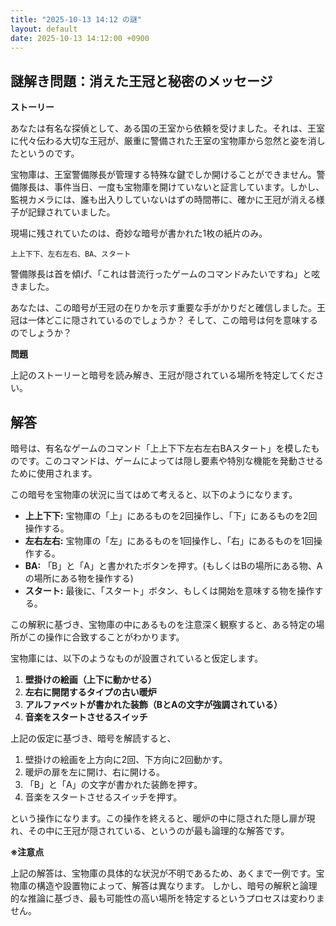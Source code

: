 ```yaml
---
title: "2025-10-13 14:12 の謎"
layout: default
date: 2025-10-13 14:12:00 +0900
---
```

## 謎解き問題：消えた王冠と秘密のメッセージ

**ストーリー**

あなたは有名な探偵として、ある国の王室から依頼を受けました。それは、王室に代々伝わる大切な王冠が、厳重に警備された王室の宝物庫から忽然と姿を消したというのです。

宝物庫は、王室警備隊長が管理する特殊な鍵でしか開けることができません。警備隊長は、事件当日、一度も宝物庫を開けていないと証言しています。しかし、監視カメラには、誰も出入りしていないはずの時間帯に、確かに王冠が消える様子が記録されていました。

現場に残されていたのは、奇妙な暗号が書かれた1枚の紙片のみ。

```
上上下下、左右左右、BA、スタート
```

警備隊長は首を傾げ、「これは昔流行ったゲームのコマンドみたいですね」と呟きました。

あなたは、この暗号が王冠の在りかを示す重要な手がかりだと確信しました。王冠は一体どこに隠されているのでしょうか？ そして、この暗号は何を意味するのでしょうか？

**問題**

上記のストーリーと暗号を読み解き、王冠が隠されている場所を特定してください。

## 解答

暗号は、有名なゲームのコマンド「上上下下左右左右BAスタート」を模したものです。このコマンドは、ゲームによっては隠し要素や特別な機能を発動させるために使用されます。

この暗号を宝物庫の状況に当てはめて考えると、以下のようになります。

*   **上上下下:** 宝物庫の「上」にあるものを2回操作し、「下」にあるものを2回操作する。
*   **左右左右:** 宝物庫の「左」にあるものを1回操作し、「右」にあるものを1回操作する。
*   **BA:** 「B」と「A」と書かれたボタンを押す。(もしくはBの場所にある物、Aの場所にある物を操作する)
*   **スタート:** 最後に、「スタート」ボタン、もしくは開始を意味する物を操作する。

この解釈に基づき、宝物庫の中にあるものを注意深く観察すると、ある特定の場所がこの操作に合致することがわかります。

宝物庫には、以下のようなものが設置されていると仮定します。

1.  **壁掛けの絵画（上下に動かせる）**
2.  **左右に開閉するタイプの古い暖炉**
3.  **アルファベットが書かれた装飾（BとAの文字が強調されている）**
4.  **音楽をスタートさせるスイッチ**

上記の仮定に基づき、暗号を解読すると、

1.  壁掛けの絵画を上方向に2回、下方向に2回動かす。
2.  暖炉の扉を左に開け、右に開ける。
3.  「B」と「A」の文字が書かれた装飾を押す。
4.  音楽をスタートさせるスイッチを押す。

という操作になります。この操作を終えると、暖炉の中に隠された隠し扉が現れ、その中に王冠が隠されている、というのが最も論理的な解答です。

**※注意点**

上記の解答は、宝物庫の具体的な状況が不明であるため、あくまで一例です。宝物庫の構造や設置物によって、解答は異なります。
しかし、暗号の解釈と論理的な推論に基づき、最も可能性の高い場所を特定するというプロセスは変わりません。
